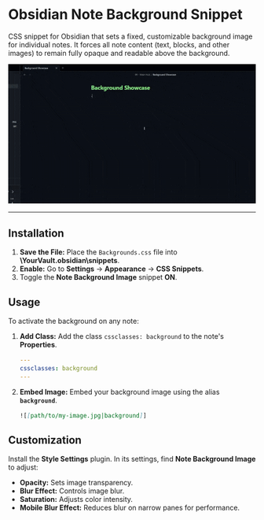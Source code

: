 # Obsidian Note Background Snippet

CSS snippet for Obsidian that sets a fixed, customizable background image for individual notes. It forces all note content (text, blocks, and other images) to remain fully opaque and readable above the background.

![Showcase](images/enable-background.gif)

---

## Installation

1.  **Save the File:** Place the `Backgrounds.css` file into  **\YourVault\.obsidian\snippets**.
2.  **Enable:** Go to **Settings** -> **Appearance** -> **CSS Snippets**.
3.  Toggle the **Note Background Image** snippet **ON**.

## Usage

To activate the background on any note:

1.  **Add Class:** Add the class `cssclasses: background` to the note's **Properties**.
    ```yaml
    ---
    cssclasses: background
    ---
    ```
2.  **Embed Image:** Embed your background image using the alias **`background`**.
    ```markdown
    ![[path/to/my-image.jpg|background]]
    ```

## Customization

Install the **Style Settings** plugin. In its settings, find **Note Background Image** to adjust:

* **Opacity:** Sets image transparency.
* **Blur Effect:** Controls image blur.
* **Saturation:** Adjusts color intensity.
* **Mobile Blur Effect:** Reduces blur on narrow panes for performance.
